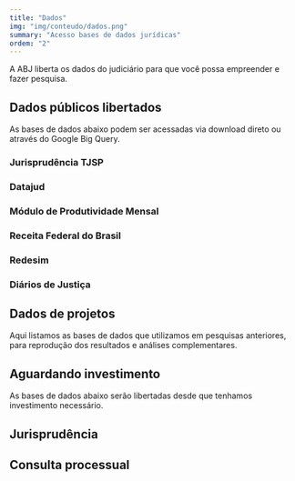 ```yaml
---
title: "Dados"
img: "img/conteudo/dados.png"
summary: "Acesso bases de dados jurídicas"
ordem: "2"
---
```


A ABJ liberta os dados do judiciário para que você possa empreender e fazer pesquisa.

## Dados públicos libertados

As bases de dados abaixo podem ser acessadas via download direto ou através do Google Big Query.

### Jurisprudência TJSP

### Datajud

### Módulo de Produtividade Mensal

### Receita Federal do Brasil

### Redesim

### Diários de Justiça

## Dados de projetos

Aqui listamos as bases de dados que utilizamos em pesquisas anteriores, para reprodução dos resultados e análises complementares.

## Aguardando investimento

As bases de dados abaixo serão libertadas desde que tenhamos investimento necessário.

## Jurisprudência

## Consulta processual

